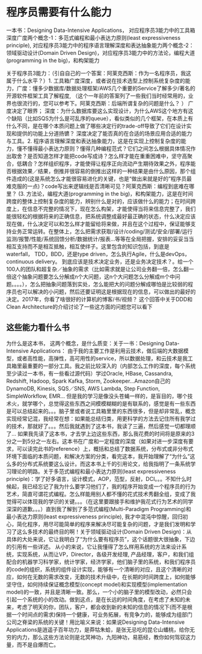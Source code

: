 # 程序员需要有什么能力

一本书：Designing Data-Intensive Applications， 对应程序员3能力中的工具箱深度广度两个概念-1：多范式编程和最小表达力原则(least expressiveness principle), 对应程序员3能力中的程序语言理解深度和表达抽象能力两个概念-2：领域驱动设计(Domain Driven Design)，对应程序员3能力中的方法论，编程大道(programming in the big)，和构架能力

关于程序员3能力：（引自自己的一个答案：阿莱克西斯：作为一名程序员，我这属于什么水平？）1. 工具箱广度深度，或者说在技术选型上控制系统复杂度的能力，广度：懂多少数据库/数据处理框架/AWS几个重要的Service了解多少/著名的开源软件框架工具了解程度, （这个一年前的答案列了一些我们当时经常用的，业界也很流行的，您可以参考下。阿莱克西斯：后端所谓复杂的问题是什么？ ） 广度决定了眼界； 深度：为什么数据库要这么实现设计，为什么AWS这个地方有这个缺陷（比如SQS为什么是可乱序的queue），看似类似的几个框架，在本质上有什么不同，是在哪个本质问题上做了哪些决定行的trade-off导致了它们在设计实现和提供的功能上分道扬镳？ 深度决定了能否真的在合适的场景应用合适的能力与工具。2. 程序语言理解深度和表达抽象能力，这是在实现上控制复杂度的能力，懂不懂得最小表达力原则？懂得几种编程范式？它们之间怎么根据具体情况作出取舍？是否知道怎样才能把code写成诗？怎么样才能在重重困难中，坚守高聚合，低耦合？怎样组织程序，才能使得让程序正向流动产生期待效果之外，程序能否根据效果／结果，倒推并很容易的倒推出这样的一种结果是由什么原因，那个组件造成的(这是系统怎么才能很容易进化的关键，也是“做出来就是好的”程序员最难克服的一点)？code写出来逻辑线是否清晰可见？阿莱克西斯：编程到底难在哪里？  (3. 方法论，编程大道(programming in the big)，和构架能力，这是在时间跨度的整体上控制复杂度的能力，辨别什么是对的，应该做什么的能力；在时间跨度上，在信息不完整的情况下，现在怎么构架，才能使得当将来信息完整了，我们能很轻松的根据将来的正确信息，把系统调整成最好最正确的状态，什么决定应该现在做，什么决定可以和怎么样才能留给将来做，并且在这个过程中，保证能够支持业务正常运转。在整体上，怎么把需求获取/设计/coding/测试/安全/部署/运行监测/报警/性能/系统回馈分析/数据统计/报表…等等在全局把握，安排的妥妥当当相互支持而不是相互抵触，相互使绊子。这里包含的知识包括，到底是waterfall， TDD，BDD，还是type driven，怎么执行Agile，什么是devOps，continuous delivery。 到底应该是技术决定业务，还是业务决定技术？。给一个100人的团队和超复杂／抽象的需求（比如需求就是让公司业务翻一倍，怎么翻一倍这个抽象问题要怎么分解成n个大问题，这n个大问题怎么分解成m个中问题。。。。），怎么把抽象问题落到实处，怎么能把大的问题分解成哪怕是比较弱的程序员也可以解决的小问题，然后还要证明这是根据现在的信息，可以做出的最好的决定。2017年，你看了啥很好的计算机的博客/书/视频？  这个回答中关于DDD和Clean Architecture的介绍讨论了一些这方面的问题您可以看下

## 这些能力看什么书

为什么是这本书， 这两个概念，是什么质变：关于一书：Designing Data-Intensive Applications： 由于我的主要工作是利用云技术，做后端的大数据模型，或者高性能，高弹性，高可用性的service，所以数据处理，和云技术是我工具箱里最重要的一部分工具。我之前比较深入的（内部怎么工作的深度，每个系统至少读过一本书，有一些看过源代码）学过Oracle, HBase, Cassandra, Redshift, Hadoop, Spark Kafka, Storm, Zookeeper...Amazon自己的DynamoDB, Kinesis, SQS／SNS, AWS Lambda, Step Function, SimpleWorkflow, EMR... 但是我的学习是像没头苍蝇一样的，是盲目的，哪个技术火，就学哪个，总觉得这些东西之间模模糊糊的是有联系的，感觉是有一些东西是可以总结起来的。。。脑子里或者说工具箱里里的东西很多，但是却非常乱，概念实现经常记混，我经常在想：如果能总结归类，用更科学的方法去记住所有我学过的技术，那就好了。。。然后我就遇到了这本书，我读了三遍，然后感觉一切都理顺了… 如果我先读了这本书，才去学上边这些东西，那么我花费的时间将是原来的3分之一到5分之一左右。这本书在广度和一定程度的深度（如果对进一步深度有要求，可以读完此书的reference）上，概括和总结了数据系统，分布式或非分布式环境下面临的本质问题，和解决方案的分类，看完这本，我开始理解了“为什么”这么多的分布式系统要这么设计。而这本书上千的引用论文，给我指明了一条系统学习理论的明路。关于多范式编程和最小表达力原则(least expressiveness principle)：学了好多语言，设计模式，AOP，范型，反射，DCI。。。不知什么时候起，我已经忘记了我为什么要学习他们了，我的程序开始变成一个程序员的行为艺术，简直可谓花式编程。怎么样能用别人都不懂的花式技术秀翻全组，变成了我觉得可以体现我的学识的关键。。。（在这里要跟接手和维护我花式行为艺术的同学深深的道歉。。。）直到我了解到了多范式编程(Multi-Paradigm Programming)和最小表达力原则(least expressiveness principle), 我才中混沌中惊醒，回归初心，简化程序，用尽可能简单的程序来解决尽可能复杂的问题，才是我们发明和学习了这么多技术的最终目的啊！关于领域驱动设计(Domain Driven Design)：从具体的大处来说，它让我明白了“为什么要有程序员”，这个话题很大很抽象，下边的引用有一些详述。 从小的来说，它让我懂得了怎么样用系统的方法来设计系统，实现系统，从而让VP，Director，各级开发经理, 产品经理，客户，和我们组配合的机器学习科学家，统计学家，经济学家，他们脑子里的系统，和我们程序员的code的组织，系统的组件设计实现，能够有一个清晰的对应，且这个清晰的对应，如何在无数的需求改变，无数的技术升级中，在长期的时间跨度上，如何能够坚守住，如何持续保证概念模型(concept model)和实现模型(implementation model)的一致，并且是清晰一致。那么，一个小的脑子里的模型改动，必然只会引起一个系统的小的改动。做到这点，是在长远的时间角度，在考虑了未知的未来，考虑了明天的你，团队，客户，都会收到新的未知的信息的情况下(而不是根据一个时间点的需求)保持一个健康，可业务拓展，有竞争力的，能够成为组部门公司之脊梁的系统的关键！用比喻义来说：如果说Designing Data-Intensive Applications是逍遥子百年功力，是莽牯朱蛤，是张无忌吃的昆仑山蟠桃，给你无穷的内力，那么这些方法论则是北冥神功，九阳神功，易筋经，教你如何驾驭这力量，而不是自爆而亡。
